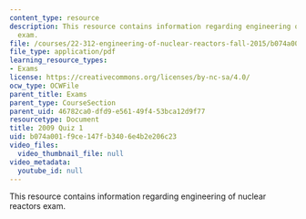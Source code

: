 ```yaml
---
content_type: resource
description: This resource contains information regarding engineering of nuclear reactors
  exam.
file: /courses/22-312-engineering-of-nuclear-reactors-fall-2015/b074a001f9ce147fb3406e4b2e206c23_MIT22_312F15_quiz1_2009.pdf
file_type: application/pdf
learning_resource_types:
- Exams
license: https://creativecommons.org/licenses/by-nc-sa/4.0/
ocw_type: OCWFile
parent_title: Exams
parent_type: CourseSection
parent_uid: 46782ca0-dfd9-e561-49f4-53bca12d9f77
resourcetype: Document
title: 2009 Quiz 1
uid: b074a001-f9ce-147f-b340-6e4b2e206c23
video_files:
  video_thumbnail_file: null
video_metadata:
  youtube_id: null
---
```

This resource contains information regarding engineering of nuclear reactors exam.